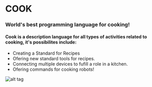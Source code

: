 # COOK
<h3>World's best programming language for cooking!</h3>

<h4>Cook is a description language for all types of activities related to cooking, it's possibilites include:</h4>

<ul>
    <li>Creating a Standard for Recipes</li>
    <li>Ofering new standard tools for recipes.</li>
    <li>Connecting multiple devices to fufill a role in a kitchen.</li>
    <li>Ofering commands for cooking robots!</li>
</ul>

![alt tag](http://i.imgur.com/fbGqjx7.png)